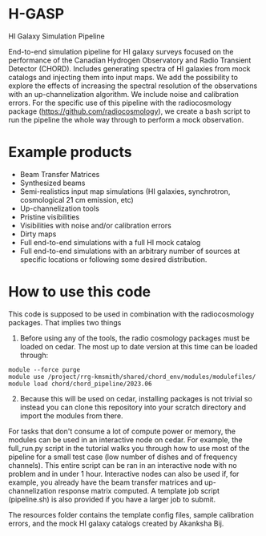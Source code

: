# H-GASP
HI Galaxy Simulation Pipeline

End-to-end simulation pipeline for HI galaxy surveys focused on the performance of the Canadian Hydrogen Observatory and Radio Transient Detector (CHORD). Includes generating spectra of HI galaxies from mock catalogs and injecting them into input maps. We add the possibility to explore the effects of increasing the spectral resolution of the observations with an up-channelization algorithm. We include noise and calibration errors. For the specific use of this pipeline with the radiocosmology package (https://github.com/radiocosmology), we create a bash script to run the pipeline the whole way through to perform a mock observation.

# Example products
- Beam Transfer Matrices
- Synthesized beams
- Semi-realistics input map simulations (HI galaxies, synchrotron, cosmological 21 cm emission, etc)
- Up-channelization tools
- Pristine visibilities
- Visibilities with noise and/or calibration errors
- Dirty maps
- Full end-to-end simulations with a full HI mock catalog
- Full end-to-end simulations with an arbitrary number of sources at specific locations or following some desired distribution.

# How to use this code
This code is supposed to be used in combination with the radiocosmology packages. That implies two things
1. Before using any of the tools, the radio cosmology packages must be loaded on cedar. The most up to date version at this time can be loaded through:

```
module --force purge
module use /project/rrg-kmsmith/shared/chord_env/modules/modulefiles/
module load chord/chord_pipeline/2023.06
```

2. Because this will be used on cedar, installing packages is not trivial so instead you can clone this repository into your scratch directory and import the modules from there. 

For tasks that don't consume a lot of compute power or memory, the modules can be used in an interactive node on cedar. For example, the full_run.py script in the tutorial walks you through how to use most of the pipeline for a small test case (low number of dishes and of frequency channels). This entire script can be ran in an interactive node with no problem and in under 1 hour. Interactive nodes can also be used if, for example, you already have the beam transfer matrices and up-channelization response matrix computed. A template job script (pipeline.sh) is also provided if you have a larger job to submit.

The resources folder contains the template config files, sample calibration errors, and the mock HI galaxy catalogs created by Akanksha Bij.
